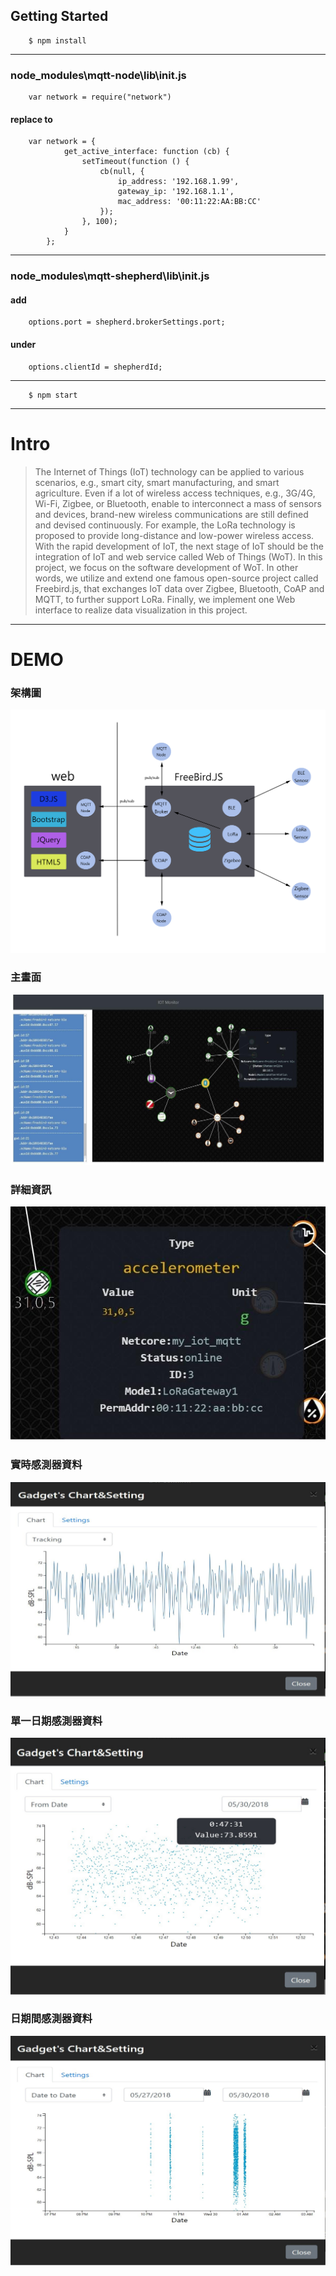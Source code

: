 
## Getting Started

        $ npm install

---
### node_modules\mqtt-node\lib\init.js
        
        var network = require("network")  
        
#### replace to

        var network = {
                get_active_interface: function (cb) {
                    setTimeout(function () {
                        cb(null, {
                            ip_address: '192.168.1.99',
                            gateway_ip: '192.168.1.1',
                            mac_address: '00:11:22:AA:BB:CC'
                        });
                    }, 100);
                }
            };

---

### node_modules\mqtt-shepherd\lib\init.js
#### add  
        options.port = shepherd.brokerSettings.port; 
#### under 
        options.clientId = shepherdId; 

---

        $ npm start
        
---

# Intro

> The Internet of Things (IoT) technology can be applied to various scenarios, e.g., smart city, smart manufacturing, and smart agriculture. Even if a lot of wireless access techniques, e.g., 3G/4G, Wi-Fi, Zigbee, or Bluetooth, enable to interconnect a mass of sensors and devices, brand-new wireless communications are still defined and devised continuously. For example, the LoRa technology is proposed to provide long-distance and low-power wireless access. With the rapid development of IoT, the next stage of IoT should be the integration of IoT and web service called Web of Things (WoT). In this project, we focus on the software development of WoT. In other words, we utilize and extend one famous open-source project called Freebird.js, that exchanges IoT data over Zigbee, Bluetooth, CoAP and MQTT, to further support LoRa. Finally, we implement one Web interface to realize data visualization in this project.

---

# DEMO

### 架構圖
![](/fbs.jpg)

### 主畫面
![](/main.jpg)

### 詳細資訊
![](/hover.jpg)

### 實時感測器資料
![](/track.jpg)

### 單一日期感測器資料
![](/single.jpg)


### 日期間感測器資料
![](/s2s.jpg)
